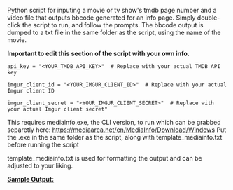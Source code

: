 Python script for inputing a movie or tv show's tmdb page number and a video file that outputs bbcode generated for an info page.
Simply double-click the script to run, and follow the prompts. The bbcode output is dumped to a txt file in the same folder as the script, using the name of the movie.

**Important to edit this section of the script with your own info.**

    api_key = "<YOUR_TMDB_API_KEY>"  # Replace with your actual TMDB API key
    
    imgur_client_id = "<YOUR_IMGUR_CLIENT_ID>"  # Replace with your actual Imgur client ID
    
    imgur_client_secret = "<YOUR_IMGUR_CLIENT_SECRET>"  # Replace with your actual Imgur client secret"

This requires mediainfo.exe, the CLI version, to run which can be grabbed separetly here:
https://mediaarea.net/en/MediaInfo/Download/Windows
Put the .exe in the same folder as the script, along with template_mediainfo.txt before running the script

template_mediainfo.txt is used for formatting the output and can be adjusted to your liking.

[**Sample Output:**](https://i.imgur.com/GxkjkOz.png)
